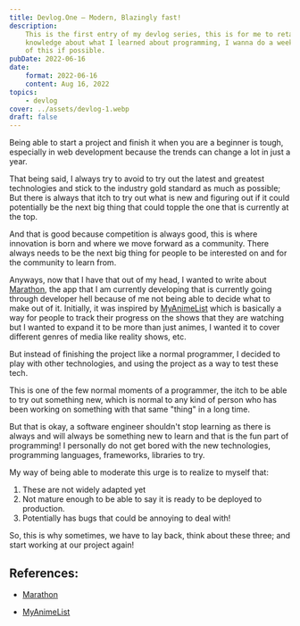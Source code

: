 ```yaml
---
title: Devlog.One — Modern, Blazingly fast!
description:
    This is the first entry of my devlog series, this is for me to retain my
    knowledge about what I learned about programming, I wanna do a weekly series
    of this if possible.
pubDate: 2022-06-16
date:
    format: 2022-06-16
    content: Aug 16, 2022
topics:
    - devlog
cover: ../assets/devlog-1.webp
draft: false
---
```


Being able to start a project and finish it when you are a beginner is tough,
especially in web development because the trends can change a lot in just a
year.

That being said, I always try to avoid to try out the latest and greatest
technologies and stick to the industry gold standard as much as possible; But
there is always that itch to try out what is new and figuring out if it could
potentially be the next big thing that could topple the one that is currently at
the top.

And that is good because competition is always good, this is where innovation is
born and where we move forward as a community. There always needs to be the next
big thing for people to be interested on and for the community to learn from.

Anyways, now that I have that out of my head, I wanted to write about
[Marathon], the app that I am currently developing that is currently going
through developer hell because of me not being able to decide what to make out
of it. Initially, it was inspired by [MyAnimeList] which is basically a way for
people to track their progress on the shows that they are watching but I wanted
to expand it to be more than just animes, I wanted it to cover different genres
of media like reality shows, etc.

But instead of finishing the project like a normal programmer, I decided to
play with other technologies, and using the project as a way to test these
tech.

This is one of the few normal moments of a programmer, the itch to be able to
try out something new, which is normal to any kind of person who has been working
on something with that same "thing" in a long time.

But that is okay, a software engineer shouldn't stop learning as there is always and will always be something new to learn and that is the fun part of programming! I personally do not get bored with the new technologies, programming languages, frameworks, libraries to try.

My way of being able to moderate this urge is to realize to myself that:

1. These are not widely adapted yet
2. Not mature enough to be able to say it is ready to be deployed to production.
3. Potentially has bugs that could be annoying to deal with!

So, this is why sometimes, we have to lay back, think about these three; and start working at our project again!

## References:

-   [Marathon]

-   [MyAnimeList]

[marathon]: https://marathon-preview.vercel.app
[myanimelist]: https://myanimelist.net/
